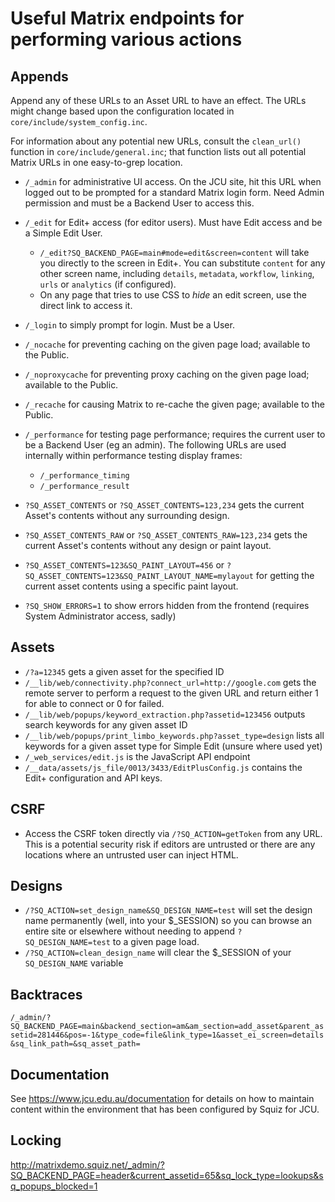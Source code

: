 # Useful Matrix endpoints for performing various actions

## Appends

Append any of these URLs to an Asset URL to have an effect.
The URLs might change based upon the configuration located in
`core/include/system_config.inc`.

For information about any potential new URLs, consult
the `clean_url()` function in `core/include/general.inc`; that function lists
out all potential Matrix URLs in one easy-to-grep location.

* `/_admin` for administrative UI access. On the JCU site, hit this URL when
  logged out to be prompted for a standard Matrix login form.  Need Admin
  permission and must be a Backend User to access this.
* `/_edit` for Edit+ access (for editor users). Must have Edit access and be a
  Simple Edit User.

  * `/_edit?SQ_BACKEND_PAGE=main#mode=edit&screen=content` will take you
    directly to the screen in Edit+. You can substitute `content` for any
    other screen name, including `details`, `metadata`, `workflow`, `linking`,
    `urls` or `analytics` (if configured).
  * On any page that tries to use CSS to *hide* an edit screen, use the direct
    link to access it.

* `/_login` to simply prompt for login. Must be a User.
* `/_nocache` for preventing caching on the given page load; available to the
  Public.
* `/_noproxycache` for preventing proxy caching on the given page load;
  available to the Public.
* `/_recache` for causing Matrix to re-cache the given page; available to the
  Public.
* `/_performance` for testing page performance; requires the current user to
  be a Backend User (eg an admin).  The following URLs are used internally
  within performance testing display frames:

  * `/_performance_timing`
  * `/_performance_result`

* `?SQ_ASSET_CONTENTS` or `?SQ_ASSET_CONTENTS=123,234` gets the current
  Asset's contents without any surrounding design.
* `?SQ_ASSET_CONTENTS_RAW` or `?SQ_ASSET_CONTENTS_RAW=123,234` gets the
  current Asset's contents without any design or paint layout.
* `?SQ_ASSET_CONTENTS=123&SQ_PAINT_LAYOUT=456` or
  `?SQ_ASSET_CONTENTS=123&SQ_PAINT_LAYOUT_NAME=mylayout` for getting the
  current asset contents using a specific paint layout.
* `?SQ_SHOW_ERRORS=1` to show errors hidden from the frontend (requires System
  Administrator access, sadly)

## Assets

* `/?a=12345` gets a given asset for the specified ID
* `/__lib/web/connectivity.php?connect_url=http://google.com` gets the remote
  server to perform a request to the given URL and return either 1 for able to
  connect or 0 for failed.
* `/__lib/web/popups/keyword_extraction.php?assetid=123456` outputs search
  keywords for any given asset ID
* `/__lib/web/popups/print_limbo_keywords.php?asset_type=design` lists all
  keywords for a given asset type for Simple Edit (unsure where used yet)
* `/_web_services/edit.js` is the JavaScript API endpoint
* `/__data/assets/js_file/0013/3433/EditPlusConfig.js` contains the Edit+
  configuration and API keys.

## CSRF

* Access the CSRF token directly via `/?SQ_ACTION=getToken` from any URL.
  This is a potential security risk if editors are untrusted or there are any
  locations where an untrusted user can inject HTML.

## Designs

* `/?SQ_ACTION=set_design_name&SQ_DESIGN_NAME=test` will set the design name
  permanently (well, into your $_SESSION) so you can browse an entire site or
  elsewhere without needing to append `?SQ_DESIGN_NAME=test` to a given page
  load.
* `/?SQ_ACTION=clean_design_name` will clear the $_SESSION of your
  `SQ_DESIGN_NAME` variable

## Backtraces

`/_admin/?SQ_BACKEND_PAGE=main&backend_section=am&am_section=add_asset&parent_assetid=281446&pos=-1&type_code=file&link_type=1&asset_ei_screen=details&sq_link_path=&sq_asset_path=`

## Documentation

See <https://www.jcu.edu.au/documentation> for details on how to maintain
content within the environment that has been configured by Squiz for JCU.

## Locking

http://matrixdemo.squiz.net/_admin/?SQ_BACKEND_PAGE=header&current_assetid=65&sq_lock_type=lookups&sq_popups_blocked=1
